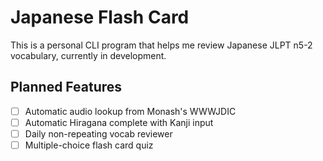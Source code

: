 # Japanese Flash Card
This is a personal CLI program that helps me review Japanese JLPT n5-2 vocabulary, currently in development.

## Planned Features
 - [ ] Automatic audio lookup from Monash's WWWJDIC 
 - [ ] Automatic Hiragana complete with Kanji input
 - [ ] Daily non-repeating vocab reviewer
 - [ ] Multiple-choice flash card quiz